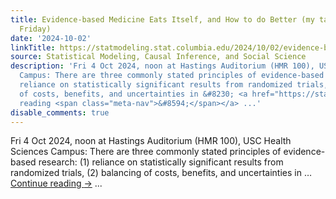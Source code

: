 ```yaml
---
title: Evidence-based Medicine Eats Itself, and How to do Better (my talk at USC this
  Friday)
date: '2024-10-02'
linkTitle: https://statmodeling.stat.columbia.edu/2024/10/02/evidence-based-medicine-eats-itself-and-how-to-do-better-my-talk-at-usc-this-friday/
source: Statistical Modeling, Causal Inference, and Social Science
description: 'Fri 4 Oct 2024, noon at Hastings Auditorium (HMR 100), USC Health Sciences
  Campus: There are three commonly stated principles of evidence-based research: (1)
  reliance on statistically significant results from randomized trials, (2) balancing
  of costs, benefits, and uncertainties in &#8230; <a href="https://statmodeling.stat.columbia.edu/2024/10/02/evidence-based-medicine-eats-itself-and-how-to-do-better-my-talk-at-usc-this-friday/">Continue
  reading <span class="meta-nav">&#8594;</span></a> ...'
disable_comments: true
---
```

Fri 4 Oct 2024, noon at Hastings Auditorium (HMR 100), USC Health Sciences Campus: There are three commonly stated principles of evidence-based research: (1) reliance on statistically significant results from randomized trials, (2) balancing of costs, benefits, and uncertainties in &#8230; <a href="https://statmodeling.stat.columbia.edu/2024/10/02/evidence-based-medicine-eats-itself-and-how-to-do-better-my-talk-at-usc-this-friday/">Continue reading <span class="meta-nav">&#8594;</span></a> ...